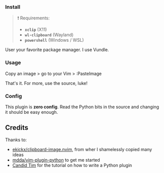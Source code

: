### Install
> ❗ Requirements:
> - **`xclip`** (X11)
> - **`wl-clipboard`** (Wayland)
> - **`powershell`** (Windows / WSL)

User your favorite package manager. I use Vundle.

### Usage

Copy an image > go to your Vim > :PasteImage<CR>

That's it. For more, use the source, luke!

### Config
This plugin is **zero config**. Read the Python bits in the source and changing it should be easy enough.

## Credits
Thanks to:
- [ekickx/clipboard-image.nvim](https://github.com/ekickx/clipboard-image.nvim), from wher I shamelessly copied many ideas
- [mdda/vim-plugin-python](https://github.com/mdda/vim-plugin-python) to get me started
- [Candid Tim](http://candidtim.github.io/vim/2017/08/11/write-vim-plugin-in-python.html) for the tutorial on how to write a Python plugin
